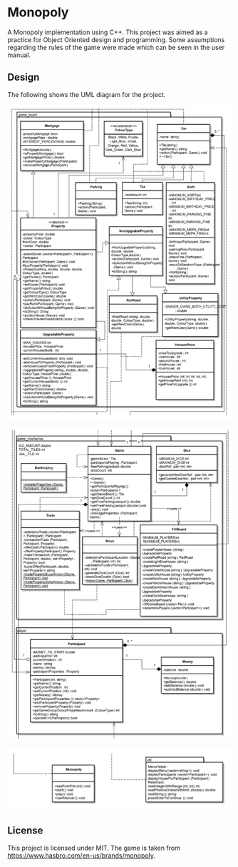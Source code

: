 # Monopoly

A Monopoly implementation using C++. This project was aimed as a practice for
Object Oriented design and programming. Some assumptions regarding the
rules of the game were made which can be seen in the user manual.

## Design

The following shows the UML diagram for the project.

![Image](doc/UML_Part1.jpg?raw=true "UML diagram for Monopoly part 1")

![Image](doc/UML_Part2.jpg?raw=true "UML diagram for Monopoly part 2")

![Image](doc/UML_Part3.jpg?raw=true "UML diagram for Monopoly part 3")

## License

This project is licensed under MIT. The game is taken from
https://www.hasbro.com/en-us/brands/monopoly.